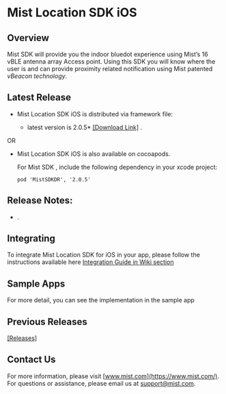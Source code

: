 # Mist Location SDK iOS

## Overview
Mist SDK will provide you the indoor bluedot experience using Mist’s 16 vBLE antenna array Access point. Using this SDK you will know where the user is and can provide proximity related notification using Mist patented *vBeacon technology*.

## Latest Release
* Mist Location SDK iOS is distributed via framework file:            

  * latest version is 2.0.5* [[Download Link]](https://github.com/mistsys/mist-vble-ios-sdk/tree/master/Frameworks) .  

OR

* Mist Location SDK iOS is also available on cocoapods.     

  For Mist SDK , include the following dependency in your xcode project:

  ```pod 'MistSDKDR', '2.0.5'                    ```
  

## Release Notes:
* .

## Integrating 
To integrate Mist Location SDK for iOS in your app, please follow the instructions available here [Integration Guide in Wiki section](https://github.com/mistsys/mist-vble-ios-sdk/wiki)

## Sample Apps
For more detail, you can see the implementation in the sample app 

## Previous Releases
[[Releases]](https://github.com/mistsys/mist-vble-ios-sdk/releases) 


## Contact Us
For more information, please visit [www.mist.com](https://www.mist.com/). For questions or assistance, please email us at support@mist.com.
